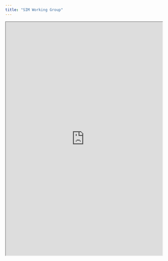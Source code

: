```yaml
---
title: "SIM Working Group"
---
```



<iframe height="750" width="100%" src="https://ewelton.github.io/ktest/wiki.html#SIM%20Working%20Group"></iframe>
